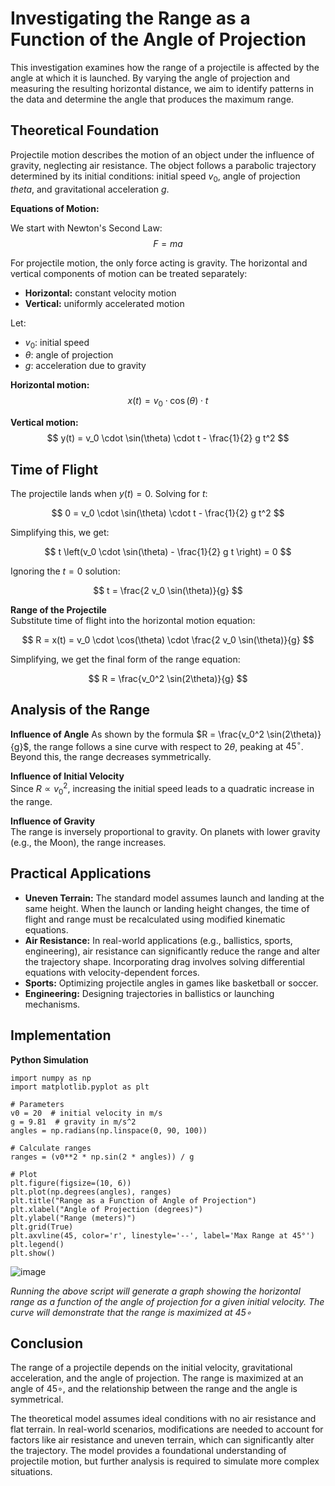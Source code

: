 # Investigating the Range as a Function of the Angle of Projection

This investigation examines how the range of a projectile is affected by the angle at which it is launched. By varying the angle of projection and measuring the resulting horizontal distance, we aim to identify patterns in the data and determine the angle that produces the maximum range.

## Theoretical Foundation

Projectile motion describes the motion of an object under the influence of gravity, neglecting air resistance. The object follows a parabolic trajectory determined by its initial conditions: initial speed $v_0$, angle of projection $theta$, and gravitational acceleration $g$.

**Equations of Motion:**

We start with Newton's Second Law:  
$$ F = m a $$

For projectile motion, the only force acting is gravity. The horizontal and vertical components of motion can be treated separately:

- **Horizontal:** constant velocity motion  
- **Vertical:** uniformly accelerated motion

Let:  
- $v_0$: initial speed  
- $\theta$: angle of projection  
- $g$: acceleration due to gravity  

**Horizontal motion:**  
$$
x(t) = v_0 \cdot \cos(\theta) \cdot t
$$

**Vertical motion:**  
$$
y(t) = v_0 \cdot \sin(\theta) \cdot t - \frac{1}{2} g t^2
$$

## Time of Flight

The projectile lands when $y(t) = 0$. Solving for $t$:

$$
0 = v_0 \cdot \sin(\theta) \cdot t - \frac{1}{2} g t^2
$$

Simplifying this, we get:

$$
t \left(v_0 \cdot \sin(\theta) - \frac{1}{2} g t \right) = 0
$$

Ignoring the $t = 0$ solution:

$$
t = \frac{2 v_0 \sin(\theta)}{g}
$$

**Range of the Projectile**  
Substitute time of flight into the horizontal motion equation:

$$
R = x(t) = v_0 \cdot \cos(\theta) \cdot \frac{2 v_0 \sin(\theta)}{g}
$$

Simplifying, we get the final form of the range equation:

$$
R = \frac{v_0^2 \sin(2\theta)}{g}
$$

## Analysis of the Range

**Influence of Angle**
As shown by the formula $R = \frac{v_0^2 \sin(2\theta)}{g}$, the range follows a sine curve with respect to $2\theta$, peaking at $45^\circ$. Beyond this, the range decreases symmetrically.

**Influence of Initial Velocity**  
Since $R \propto v_0^2$, increasing the initial speed leads to a quadratic increase in the range.

**Influence of Gravity**  
The range is inversely proportional to gravity. On planets with lower gravity (e.g., the Moon), the range increases.

## Practical Applications

- **Uneven Terrain:** The standard model assumes launch and landing at the same height. When the launch or landing height changes, the time of flight and range must be recalculated using modified kinematic equations.  
- **Air Resistance:** In real-world applications (e.g., ballistics, sports, engineering), air resistance can significantly reduce the range and alter the trajectory shape. Incorporating drag involves solving differential equations with velocity-dependent forces.  
- **Sports:** Optimizing projectile angles in games like basketball or soccer.  
- **Engineering:** Designing trajectories in ballistics or launching mechanisms.

## Implementation

**Python Simulation**

<pre><code class="language-python">import numpy as np
import matplotlib.pyplot as plt

# Parameters
v0 = 20  # initial velocity in m/s
g = 9.81  # gravity in m/s^2
angles = np.radians(np.linspace(0, 90, 100))

# Calculate ranges
ranges = (v0**2 * np.sin(2 * angles)) / g

# Plot
plt.figure(figsize=(10, 6))
plt.plot(np.degrees(angles), ranges)
plt.title("Range as a Function of Angle of Projection")
plt.xlabel("Angle of Projection (degrees)")
plt.ylabel("Range (meters)")
plt.grid(True)
plt.axvline(45, color='r', linestyle='--', label='Max Range at 45°')
plt.legend()
plt.show()
</code></pre>

![image](https://github.com/user-attachments/assets/2e946e2a-a438-4e49-aea2-ee4c5e49554c)

*Running the above script will generate a graph showing the horizontal range as a function of the angle of projection for a given initial velocity. The curve will demonstrate that the range is maximized at 45∘*

## Conclusion
The range of a projectile depends on the initial velocity, gravitational acceleration, and the angle of projection. The range is maximized at an angle of 45∘, and the relationship between the range and the angle is symmetrical.

The theoretical model assumes ideal conditions with no air resistance and flat terrain. In real-world scenarios, modifications are needed to account for factors like air resistance and uneven terrain, which can significantly alter the trajectory. The model provides a foundational understanding of projectile motion, but further analysis is required to simulate more complex situations.
